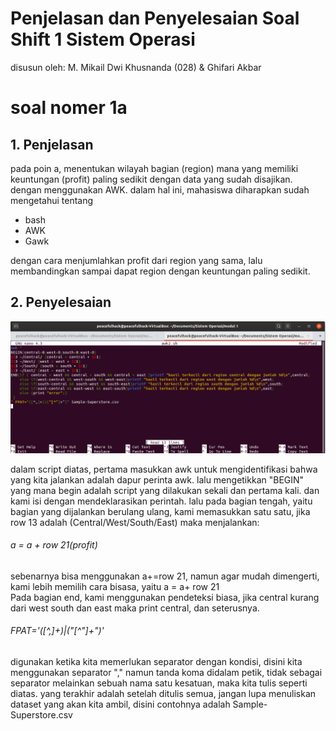 # Penjelasan dan Penyelesaian Soal Shift 1 Sistem Operasi
disusun oleh: M. Mikail Dwi Khusnanda (028) & Ghifari Akbar


# soal nomer 1a
<h2>1. Penjelasan</h2>
pada poin a, menentukan wilayah bagian (region) mana yang memiliki keuntungan (profit) paling
sedikit dengan data yang sudah disajikan. dengan menggunakan AWK.
dalam hal ini, mahasiswa diharapkan sudah mengetahui tentang
<ul>
  <li>bash</li>
  <li>AWK</li>
  <li>Gawk</li>
</ul>
dengan cara menjumlahkan profit dari region yang sama, lalu membandingkan sampai dapat region dengan keuntungan paling sedikit.

<h2>2. Penyelesaian</h2>
<img src="dokumentasi/dokum1.png">
<p>dalam script diatas, pertama masukkan awk untuk mengidentifikasi bahwa yang kita jalankan adalah dapur perinta awk. lalu mengetikkan "BEGIN" yang mana begin adalah script yang dilakukan sekali dan pertama kali. dan kami isi dengan mendeklarasikan perintah. lalu pada bagian tengah, yaitu bagian yang dijalankan berulang ulang, kami memasukkan satu satu, jika row 13 adalah (Central/West/South/East) maka menjalankan:</p>
<h6>a = a + row 21(profit)</h6><p>sebenarnya bisa menggunakan a+=row 21, namun agar mudah dimengerti, kami lebih memilih cara bisasa, yaitu a = a+ row 21<br>Pada bagian end, kami menggunakan pendeteksi biasa, jika central kurang dari west south dan east maka print central, dan seterusnya.</p>
<h6>FPAT='([^,]+)|("[^"]+")'</h6>
<p>digunakan ketika kita memerlukan separator dengan kondisi, disini kita menggunakan separator "," namun tanda koma didalam petik, tidak sebagai separator melainkan sebuah nama satu kesatuan, maka kita tulis seperti diatas. yang terakhir adalah setelah ditulis semua, jangan lupa menuliskan dataset yang akan kita ambil, disini contohnya adalah Sample-Superstore.csv</p>
